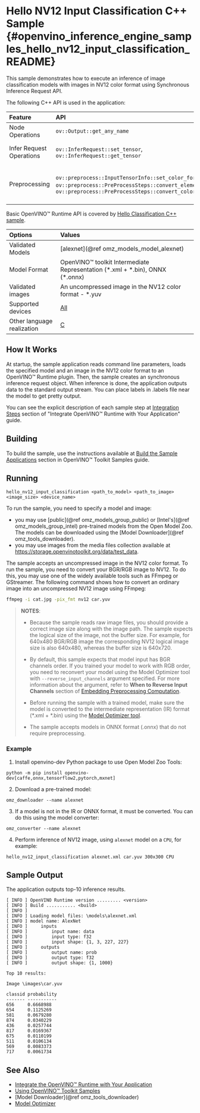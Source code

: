 # Hello NV12 Input Classification C++ Sample {#openvino_inference_engine_samples_hello_nv12_input_classification_README}

This sample demonstrates how to execute an inference of image classification models with images in NV12 color format using Synchronous Inference Request API.

The following C++ API is used in the application:

| Feature | API | Description |
| :--- | :--- | :--- |
| Node Operations | `ov::Output::get_any_name` | Get a layer name |
| Infer Request Operations | `ov::InferRequest::set_tensor`, `ov::InferRequest::get_tensor` | Operate with tensors |
| Preprocessing | `ov::preprocess::InputTensorInfo::set_color_format`, `ov::preprocess::PreProcessSteps::convert_element_type`, `ov::preprocess::PreProcessSteps::convert_color` | Change the color format of the input data |

Basic OpenVINO™ Runtime API is covered by [Hello Classification C++ sample](../hello_classification/README.md).

| Options | Values |
| :--- |:--- |
| Validated Models | [alexnet](@ref omz_models_model_alexnet) |
| Model Format | OpenVINO™ toolkit Intermediate Representation (\*.xml + \*.bin), ONNX (\*.onnx) |
| Validated images | An uncompressed image in the NV12 color format - \*.yuv |
| Supported devices | [All](../../../docs/OV_Runtime_UG/supported_plugins/Supported_Devices.md) |
| Other language realization | [C](../../../samples/c/hello_nv12_input_classification/README.md) |

## How It Works

At startup, the sample application reads command line parameters, loads the specified model and an
image in the NV12 color format to an OpenVINO™ Runtime plugin. Then, the sample creates an synchronous inference request object. When inference is done, the application outputs data to the standard output stream. You can place labels in .labels file near the model to get pretty output.

You can see the explicit description of each sample step at [Integration Steps](../../../docs/OV_Runtime_UG/integrate_with_your_application.md) section of "Integrate OpenVINO™ Runtime with Your Application" guide.

## Building

To build the sample, use the instructions available at [Build the Sample Applications](../../../docs/OV_Runtime_UG/Samples_Overview.md) section in OpenVINO™ Toolkit Samples guide.

## Running

```
hello_nv12_input_classification <path_to_model> <path_to_image> <image_size> <device_name>
```

To run the sample, you need to specify a model and image:

- you may use [public](@ref omz_models_group_public) or [Intel's](@ref omz_models_group_intel) pre-trained models from the Open Model Zoo. The models can be downloaded using the [Model Downloader](@ref omz_tools_downloader).
- you may use images from the media files collection available at https://storage.openvinotoolkit.org/data/test_data.

The sample accepts an uncompressed image in the NV12 color format. To run the sample, you need to
convert your BGR/RGB image to NV12. To do this, you may use one of the widely available tools such
as FFmpeg or GStreamer. The following command shows how to convert an ordinary image into an
uncompressed NV12 image using FFmpeg:

```sh
ffmpeg -i cat.jpg -pix_fmt nv12 car.yuv
```

> **NOTES**:
>
> - Because the sample reads raw image files, you should provide a correct image size along with the
>   image path. The sample expects the logical size of the image, not the buffer size. For example,
>   for 640x480 BGR/RGB image the corresponding NV12 logical image size is also 640x480, whereas the
>   buffer size is 640x720.
> - By default, this sample expects that model input has BGR channels order. If you trained your
>   model to work with RGB order, you need to reconvert your model using the Model Optimizer tool
>   with `--reverse_input_channels` argument specified. For more information about the argument,
>   refer to **When to Reverse Input Channels** section of
>   [Embedding Preprocessing Computation](../../../docs/MO_DG/prepare_model/convert_model/Converting_Model.md).
> - Before running the sample with a trained model, make sure the model is converted to the intermediate representation (IR) format (\*.xml + \*.bin) using the [Model Optimizer tool](../../../docs/MO_DG/Deep_Learning_Model_Optimizer_DevGuide.md).
>
> - The sample accepts models in ONNX format (.onnx) that do not require preprocessing.

### Example

1. Install openvino-dev Python package to use Open Model Zoo Tools:

```
python -m pip install openvino-dev[caffe,onnx,tensorflow2,pytorch,mxnet]
```

2. Download a pre-trained model:
```
omz_downloader --name alexnet
```

3. If a model is not in the IR or ONNX format, it must be converted. You can do this using the model converter:

```
omz_converter --name alexnet
```

4. Perform inference of NV12 image, using `alexnet` model on a `CPU`, for example:

```
hello_nv12_input_classification alexnet.xml car.yuv 300x300 CPU
```

## Sample Output

The application outputs top-10 inference results.

```
[ INFO ] OpenVINO Runtime version ......... <version>
[ INFO ] Build ........... <build>
[ INFO ]
[ INFO ] Loading model files: \models\alexnet.xml
[ INFO ] model name: AlexNet
[ INFO ]     inputs
[ INFO ]         input name: data
[ INFO ]         input type: f32
[ INFO ]         input shape: {1, 3, 227, 227}
[ INFO ]     outputs
[ INFO ]         output name: prob
[ INFO ]         output type: f32
[ INFO ]         output shape: {1, 1000}

Top 10 results:

Image \images\car.yuv

classid probability
------- -----------
656     0.6668988
654     0.1125269
581     0.0679280
874     0.0340229
436     0.0257744
817     0.0169367
675     0.0110199
511     0.0106134
569     0.0083373
717     0.0061734
```

## See Also

- [Integrate the OpenVINO™ Runtime with Your Application](../../../docs/OV_Runtime_UG/integrate_with_your_application.md)
- [Using OpenVINO™ Toolkit Samples](../../../docs/OV_Runtime_UG/Samples_Overview.md)
- [Model Downloader](@ref omz_tools_downloader)
- [Model Optimizer](../../../docs/MO_DG/Deep_Learning_Model_Optimizer_DevGuide.md)
